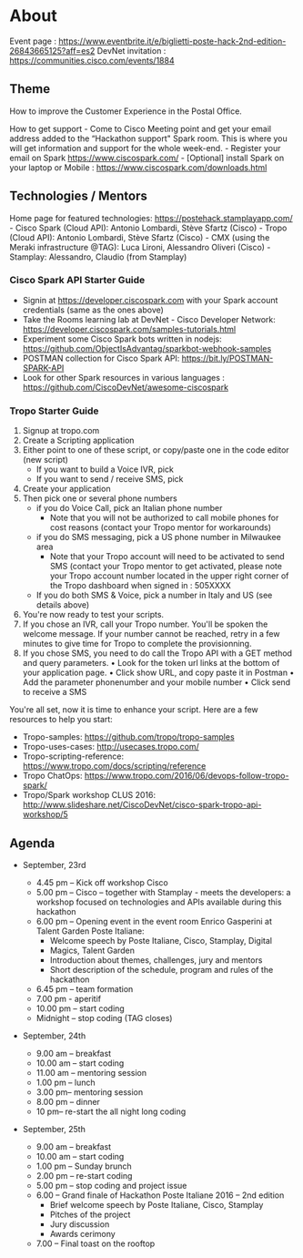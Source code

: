 # About

Event page : https://www.eventbrite.it/e/biglietti-poste-hack-2nd-edition-26843665125?aff=es2 
DevNet invitation : https://communities.cisco.com/events/1884


## Theme

How to improve the Customer Experience in the Postal Office.

How to get support 
    - Come to Cisco Meeting point and get your email address added to the “Hackathon support" Spark room. This is where you will get information and support  for the whole week-end.
    - Register your email on Spark https://www.ciscospark.com/
    - [Optional] install Spark on your laptop or Mobile : https://www.ciscospark.com/downloads.html

## Technologies / Mentors

Home page for featured technologies: https://postehack.stamplayapp.com/
    - Cisco Spark (Cloud API): Antonio Lombardi, Stève Sfartz (Cisco)
    - Tropo (Cloud API): Antonio Lombardi, Stève Sfartz (Cisco)
    - CMX (using the Meraki infrastructure @TAG): Luca Lironi, Alessandro Oliveri (Cisco)
    - Stamplay: Alessandro, Claudio (from Stamplay)

### Cisco Spark API Starter Guide

- Signin at https://developer.ciscospark.com with your Spark account credentials (same as the ones above) 
- Take the Rooms learning lab at DevNet - Cisco Developer Network: https://developer.ciscospark.com/samples-tutorials.html
- Experiment some Cisco Spark bots written in nodejs: https://github.com/ObjectIsAdvantag/sparkbot-webhook-samples
- POSTMAN collection for Cisco Spark API: https://bit.ly/POSTMAN-SPARK-API  
- Look for other Spark resources in various languages : https://github.com/CiscoDevNet/awesome-ciscospark


### Tropo Starter Guide

1. Signup at tropo.com
2. Create a Scripting application
3. Either point to one of these script, or copy/paste one in the code editor (new script)
	- If you want to build a Voice IVR, pick 
	- If you want to send / receive SMS, pick
4. Create your application
5. Then pick one or several phone numbers
	- if you do Voice Call, pick an Italian phone number 
		- Note that you will not be authorized to call mobile phones for cost reasons (contact your Tropo mentor for workarounds)
	- if you do SMS messaging, pick a US phone number in Milwaukee area
		- Note that your Tropo account will need to be activated to send SMS (contact your Tropo mentor to get activated, please note your Tropo account number located in the upper right corner of the Tropo dashboard when signed in : 505XXXX
	- If you do both SMS & Voice, pick a number in Italy and US (see details above)
6. You're now ready to test your scripts. 
7. If you chose an IVR, call your Tropo number. You'll be spoken the welcome message. If your number cannot be reached, retry in a few minutes to give time for Tropo to complete the provisionning.
8. If you chose SMS, you need to do call the Tropo API with a GET method and query parameters.
	• Look for the token url links at the bottom of your application page.
	• Click show URL, and copy paste it in Postman
	• Add the parameter phonenumber and your mobile number
	• Click send to receive a SMS

You're all set, now it is time to enhance your script. Here are a few resources to help you start:
- Tropo-samples: https://github.com/tropo/tropo-samples 
- Tropo-uses-cases: http://usecases.tropo.com/ 
- Tropo-scripting-reference: https://www.tropo.com/docs/scripting/reference 
- Tropo ChatOps: https://www.tropo.com/2016/06/devops-follow-tropo-spark/ 
- Tropo/Spark workshop CLUS 2016: http://www.slideshare.net/CiscoDevNet/cisco-spark-tropo-api-workshop/5 


## Agenda

- September, 23rd
    - 4.45 pm – Kick off workshop Cisco
    - 5.00 pm – Cisco – together with Stamplay - meets the developers: a workshop focused on technologies and APIs available during this hackathon
    - 6.00 pm – Opening event in the event room Enrico Gasperini at Talent Garden Poste Italiane:
        - Welcome speech by Poste Italiane, Cisco, Stamplay, Digital
        - Magics, Talent Garden
        - Introduction about themes, challenges, jury and mentors
        - Short description of the schedule, program and rules of the hackathon
    - 6.45 pm – team formation
    - 7.00 pm - aperitif
    - 10.00 pm – start coding
    - Midnight – stop coding (TAG closes)

- September, 24th
    - 9.00 am – breakfast
    - 10.00 am – start coding
    - 11.00 am – mentoring session
    - 1.00 pm – lunch
    - 3.00 pm– mentoring session
    - 8.00 pm – dinner
    - 10 pm– re-start the all night long coding

- September, 25th
    - 9.00 am – breakfast
    - 10.00 am – start coding
    - 1.00 pm – Sunday brunch
    - 2.00 pm – re-start coding
    - 5.00 pm – stop coding and project issue
    - 6.00 – Grand finale of Hackathon Poste Italiane 2016 – 2nd edition
        - Brief welcome speech by Poste Italiane, Cisco, Stamplay
        - Pitches of the project
        - Jury discussion
        -  Awards cerimony
    - 7.00 – Final toast on the rooftop

